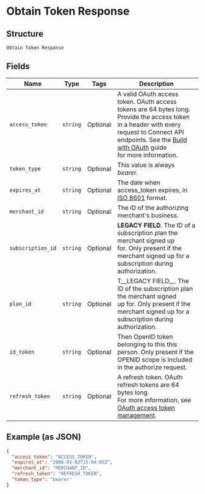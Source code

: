
# Obtain Token Response

## Structure

`Obtain Token Response`

## Fields

| Name | Type | Tags | Description |
|  --- | --- | --- | --- |
| `access_token` | `string` | Optional | A valid OAuth access token. OAuth access tokens are 64 bytes long.<br>Provide the access token in a header with every request to Connect API<br>endpoints. See the [Build with OAuth](https://developer.squareup.com/docs/authz/oauth/build-with-the-api) guide<br>for more information. |
| `token_type` | `string` | Optional | This value is always _bearer_. |
| `expires_at` | `string` | Optional | The date when access_token expires, in [ISO 8601](http://www.iso.org/iso/home/standards/iso8601.htm) format. |
| `merchant_id` | `string` | Optional | The ID of the authorizing merchant's business. |
| `subscription_id` | `string` | Optional | __LEGACY FIELD__. The ID of a subscription plan the merchant signed up<br>for. Only present if the merchant signed up for a subscription during authorization. |
| `plan_id` | `string` | Optional | T__LEGACY FIELD__. The ID of the subscription plan the merchant signed<br>up for. Only present if the merchant signed up for a subscription during<br>authorization. |
| `id_token` | `string` | Optional | Then OpenID token belonging to this this person. Only present if the<br>OPENID scope is included in the authorize request. |
| `refresh_token` | `string` | Optional | A refresh token. OAuth refresh tokens are 64 bytes long.<br>For more information, see [OAuth access token management](https://developer.squareup.com/docs/authz/oauth/how-it-works#oauth-access-token-management). |

## Example (as JSON)

```json
{
  "access_token": "ACCESS_TOKEN",
  "expires_at": "2006-01-02T15:04:05Z",
  "merchant_id": "MERCHANT_ID",
  "refresh_token": "REFRESH_TOKEN",
  "token_type": "bearer"
}
```

